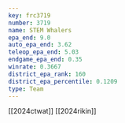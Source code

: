 ```yaml
---
key: frc3719
number: 3719
name: STEM Whalers
epa_end: 9.0
auto_epa_end: 3.62
teleop_epa_end: 5.03
endgame_epa_end: 0.35
winrate: 0.3667
district_epa_rank: 160
district_epa_percentile: 0.1209
type: Team
---
```

[[2024ctwat]]
[[2024rikin]]
